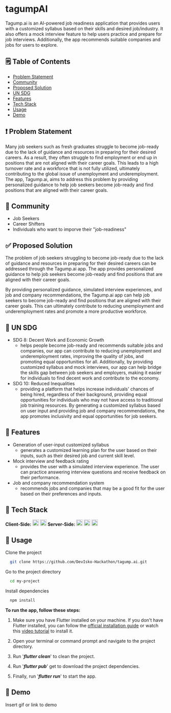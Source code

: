 # tagumpAI

Tagump.ai is an AI-powered job readiness application that provides users with a customized syllabus based on their skills and desired job/industry. It also offers a mock interview feature to help users practice and prepare for job interviews. Additionally, the app recommends suitable companies and jobs for users to explore.

## 🗒️ Table of Contents
- [Problem Statement](#problem-statement)
- [Community](#community)
- [Proposed Solution](#proposed-solution)
- [UN SDG](#un-sdg)
- [Features](#features)
- [Tech Stack](#tech-stack)
- [Usage](#usage)
- [Demo](#demo)

## ❗ Problem Statement 

Many job seekers such as fresh graduates struggle to become job-ready due to the lack of guidance and resources in preparing for their desired careers. As a result, they often struggle to find employment or end up in positions that are not aligned with their career goals. This leads to a high turnover rate and a workforce that is not fully utilized, ultimately contributing to the global issue of unemployment and underemployment. The app, Tagump.ai, aims to address this problem by providing personalized guidance to help job seekers become job-ready and find positions that are aligned with their career goals.

## 👷 Community 

- Job Seekers
- Career Shifters
- Individuals who want to imporve their "job-readiness"

## ✅ Proposed Solution 

The problem of job seekers struggling to become job-ready due to the lack of guidance and resources in preparing for their desired careers can be addressed through the Tagump.ai app. The app provides personalized guidance to help job seekers become job-ready and find positions that are aligned with their career goals.

By providing personalized guidance, simulated interview experiences, and job and company recommendations, the Tagump.ai app can help job seekers to become job-ready and find positions that are aligned with their career goals. This can ultimately contribute to reducing unemployment and underemployment rates and promote a more productive workforce.

## 🎯 UN SDG 

- SDG 8: Decent Work and Economic Growth
  - helps people become job-ready and recommends suitable jobs and companies, our app can contribute to reducing unemployment and underemployment rates, improving the quality of jobs, and promoting equal opportunities for all. Additionally, by providing customized syllabus and mock interviews, our app can help bridge the skills gap between job seekers and employers, making it easier for individuals to find decent work and contribute to the economy.
- SDG 10: Reduced Inequalities
  - providing a platform that helps increase individuals' chances of being hired, regardless of their background, providing equal opportunities for individuals who may not have access to traditional job training resources. By generating a customized syllabus based on user input and providing job and company recommendations, the app promotes inclusivity and equal opportunities for job seekers.

## 📖 Features

- Generation of user-input customized syllabus
  - generates a customized learning plan for the user based on their inputs, such as their desired job and current skill level.
- Mock interview and feedback rating
  - provides the user with a simulated interview experience. The user can practice answering interview questions and receive feedback on their performance.
- Job and company recommendation system
  - recommends jobs and companies that may be a good fit for the user based on their preferences and inputs.

## 🤖 Tech Stack

<div style = "display: inline-block">
  <b>Client-Side: </b> 
  <img src="https://img.shields.io/badge/dart-%230175C2.svg?style=for-the-badge&logo=dart&logoColor=white" height = "20"> </img>
  <img src="https://img.shields.io/badge/Flutter-%2302569B.svg?style=for-the-badge&logo=Flutter&logoColor=white" height = "20"></img>
</div>

<div style = "display: inline-block">
  <b>Server-Side: </b> 
  <img src="https://img.shields.io/badge/javascript-%23323330.svg?style=for-the-badge&logo=javascript&logoColor=%23F7DF1E" height = "20"> </img>
  <img src="https://img.shields.io/badge/node.js-6DA55F?style=for-the-badge&logo=node.js&logoColor=white" height = "20"></img>
  <img src="https://a11ybadges.com/badge?logo=openai" height = "20"></img>
</div>

## 📓 Usage

Clone the project

```bash
  git clone https://github.com/DevIsko-Hackathon/tagump.ai.git
```

Go to the project directory

```bash
  cd my-project
```

Install dependencies

```bash
  npm install
```

**To run the app, follow these steps:**

1. Make sure you have Flutter installed on your machine. If you don't have Flutter installed, you can follow the <u><a href = "https://docs.flutter.dev/get-started/install">official installation guide</a></u> or watch this <u><a href = "https://www.youtube.com/watch?v=HAPQ3oUGgnE">video tutorial</a></u> to install it.

2. Open your terminal or command prompt and navigate to the project directory.

3. Run '***flutter clean***' to clean the project.

4. Run '***flutter pub***' get to download the project dependencies.

5. Finally, run '***flutter run***' to start the app.

## 🚀 Demo

Insert gif or link to demo